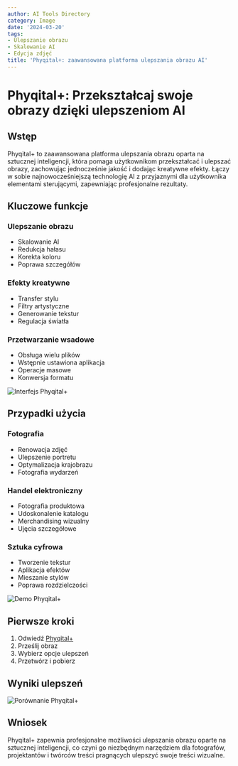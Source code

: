 ```yaml
---
author: AI Tools Directory
category: Image
date: '2024-03-20'
tags:
- Ulepszanie obrazu
- Skalowanie AI
- Edycja zdjęć
title: 'Phyqital+: zaawansowana platforma ulepszania obrazu AI'
---
```


# Phyqital+: Przekształcaj swoje obrazy dzięki ulepszeniom AI

## Wstęp

Phyqital+ to zaawansowana platforma ulepszania obrazu oparta na sztucznej inteligencji, która pomaga użytkownikom przekształcać i ulepszać obrazy, zachowując jednocześnie jakość i dodając kreatywne efekty. Łączy w sobie najnowocześniejszą technologię AI z przyjaznymi dla użytkownika elementami sterującymi, zapewniając profesjonalne rezultaty.

## Kluczowe funkcje

### Ulepszanie obrazu
- Skalowanie AI
- Redukcja hałasu
- Korekta koloru
- Poprawa szczegółów

### Efekty kreatywne
- Transfer stylu
- Filtry artystyczne
- Generowanie tekstur
- Regulacja światła

### Przetwarzanie wsadowe
- Obsługa wielu plików
- Wstępnie ustawiona aplikacja
- Operacje masowe
- Konwersja formatu

![Interfejs Phyqital+](/imgs/phyqital/interface.jpg)

## Przypadki użycia

### Fotografia
- Renowacja zdjęć
- Ulepszenie portretu
- Optymalizacja krajobrazu
- Fotografia wydarzeń

### Handel elektroniczny
- Fotografia produktowa
- Udoskonalenie katalogu
- Merchandising wizualny
- Ujęcia szczegółowe

### Sztuka cyfrowa
- Tworzenie tekstur
- Aplikacja efektów
- Mieszanie stylów
- Poprawa rozdzielczości

![Demo Phyqital+](/imgs/phyqital/demo.jpg)

## Pierwsze kroki

1. Odwiedź [Phyqital+](https://phyqital.plus)
2. Prześlij obraz
3. Wybierz opcje ulepszeń
4. Przetwórz i pobierz

## Wyniki ulepszeń

![Porównanie Phyqital+](/imgs/phyqital/comparison.jpg)

## Wniosek

Phyqital+ zapewnia profesjonalne możliwości ulepszania obrazu oparte na sztucznej inteligencji, co czyni go niezbędnym narzędziem dla fotografów, projektantów i twórców treści pragnących ulepszyć swoje treści wizualne.